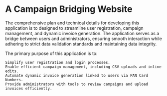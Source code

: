 # A Campaign Bridging Website 

The comprehensive plan and technical details for developing this application is to designed to streamline user registration, campaign management, and dynamic invoice generation. The application serves as a bridge between users and administrators, ensuring smooth interaction while adhering to strict data validation standards and maintaining data integrity.

The primary purpose of this application is to:

    Simplify user registration and login processes.
    Enable efficient campaign management, including CSV uploads and inline edits.
    Automate dynamic invoice generation linked to users via PAN Card Numbers.
    Provide administrators with tools to review campaigns and upload invoices efficiently.

